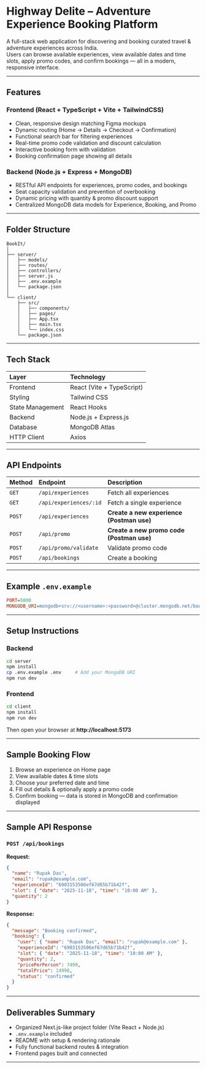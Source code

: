 # Highway Delite – Adventure Experience Booking Platform

A full-stack web application for discovering and booking curated travel & adventure experiences across India.  
Users can browse available experiences, view available dates and time slots, apply promo codes, and confirm bookings — all in a modern, responsive interface.

---

## Features

### Frontend (React + TypeScript + Vite + TailwindCSS)
- Clean, responsive design matching Figma mockups  
- Dynamic routing (Home → Details → Checkout → Confirmation)  
- Functional search bar for filtering experiences  
- Real-time promo code validation and discount calculation  
- Interactive booking form with validation  
- Booking confirmation page showing all details  

### Backend (Node.js + Express + MongoDB)
- RESTful API endpoints for experiences, promo codes, and bookings  
- Seat capacity validation and prevention of overbooking  
- Dynamic pricing with quantity & promo discount support  
- Centralized MongoDB data models for Experience, Booking, and Promo  

---

## Folder Structure

```
BookIt/
│
├── server/
│   ├── models/
│   ├── routes/
│   ├── controllers/
│   ├── server.js
│   ├── .env.example
│   └── package.json
│
└── client/
    ├── src/
    │   ├── components/
    │   ├── pages/
    │   ├── App.tsx
    │   ├── main.tsx
    │   └── index.css
    └── package.json
```

---

## Tech Stack

| Layer | Technology |
|:------|:------------|
| Frontend | React (Vite + TypeScript) |
| Styling | Tailwind CSS |
| State Management | React Hooks |
| Backend | Node.js + Express.js |
| Database | MongoDB Atlas |
| HTTP Client | Axios |

---

## API Endpoints

| Method | Endpoint               | Description                               |
| :----- | :--------------------- | :---------------------------------------- |
| `GET`  | `/api/experiences`     | Fetch all experiences                     |
| `GET`  | `/api/experiences/:id` | Fetch a single experience                 |
| `POST` | `/api/experiences`     | **Create a new experience (Postman use)** |
| `POST` | `/api/promo`           | **Create a new promo code (Postman use)** |
| `POST` | `/api/promo/validate`  | Validate promo code                       |
| `POST` | `/api/bookings`        | Create a booking                          |

---

## Example `.env.example`

```ini
PORT=5000
MONGODB_URI=mongodb+srv://<username>:<password>@cluster.mongodb.net/bookit
```

---

## Setup Instructions

### Backend
```bash
cd server
npm install
cp .env.example .env     # Add your MongoDB URI
npm run dev
```

### Frontend
```bash
cd client
npm install
npm run dev
```

Then open your browser at **http://localhost:5173**

---

## Sample Booking Flow

1. Browse an experience on Home page  
2. View available dates & time slots  
3. Choose your preferred date and time  
4. Fill out details & optionally apply a promo code  
5. Confirm booking — data is stored in MongoDB and confirmation displayed  

---

## Sample API Response

### `POST /api/bookings`
**Request:**
```json
{
  "name": "Rupak Das",
  "email": "rupak@example.com",
  "experienceId": "6903153506ef67d65b71b42f",
  "slot": { "date": "2025-11-18", "time": "10:00 AM" },
  "quantity": 2
}
```

**Response:**
```json
{
  "message": "Booking confirmed",
  "booking": {
    "user": { "name": "Rupak Das", "email": "rupak@example.com" },
    "experienceId": "6903153506ef67d65b71b42f",
    "slot": { "date": "2025-11-18", "time": "10:00 AM" },
    "quantity": 2,
    "pricePerPerson": 7499,
    "totalPrice": 14998,
    "status": "confirmed"
  }
}
```

---

## Deliverables Summary

- Organized Next.js-like project folder (Vite React + Node.js)  
- `.env.example` included  
- README with setup & rendering rationale  
- Fully functional backend routes & integration  
- Frontend pages built and connected  

---

